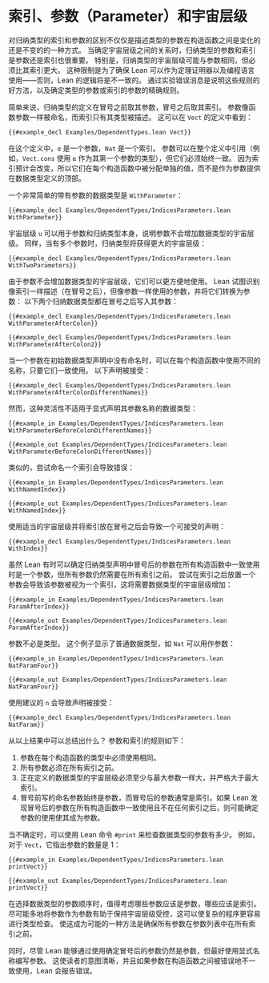 <!-- # Indices, Parameters, and Universe Levels -->
# 索引、参数（Parameter）和宇宙层级

<!-- The distinction between indices and parameters of an inductive type is more than just a way to describe arguments to the type that either vary or do not between the constructors.
Whether an argument to an inductive type is a parameter or an index also matters when it comes time to determine the relationships between their universe levels.
In particular, an inductive type may have the same universe level as a parameter, but it must be in a larger universe than its indices.
This restriction is necessary to ensure that Lean can be used as a theorem prover as well as a programming language—without it, Lean's logic would be inconsistent.
Experimenting with error messages is a good way to illustrate these rules, as well as the precise rules that determine whether an argument to a type is a parameter or an index. -->

对归纳类型的索引和参数的区别不仅仅是描述类型的参数在构造函数之间是变化的还是不变的的一种方式。
当确定宇宙层级之间的关系时，归纳类型的参数和索引是参数还是索引也很重要。
特别是，归纳类型的宇宙层级可能与参数相同，但必须比其索引更大。
这种限制是为了确保 Lean 可以作为定理证明器以及编程语言使用——否则，Lean 的逻辑将是不一致的。
通过实验错误消息是说明这些规则的好方法，以及确定类型的参数或索引的参数的精确规则。

<!-- Generally speaking, the definition of an inductive type takes its parameters before a colon and its indices after the colon.
Parameters are given names like function arguments, whereas indices only have their types described.
This can be seen in the definition of `Vect`: -->
简单来说，归纳类型的定义在冒号之前取其参数，冒号之后取其索引。
参数像函数参数一样被命名，而索引只有其类型被描述。
这可以在 `Vect` 的定义中看到：

```lean
{{#example_decl Examples/DependentTypes.lean Vect}}
```

<!-- In this definition, `α` is a parameter and the `Nat` is an index.
Parameters may be referred to throughout the definition (for example, `Vect.cons` uses `α` for the type of its first argument), but they must always be used consistently.
Because indices are expected to change, they are assigned individual values at each constructor, rather than being provided as arguments at the top of the datatype definition. -->
在这个定义中，`α` 是一个参数，`Nat` 是一个索引。
参数可以在整个定义中引用（例如，`Vect.cons` 使用 `α` 作为其第一个参数的类型），但它们必须始终一致。
因为索引预计会改变，所以它们在每个构造函数中被分配单独的值，而不是作为参数提供在数据类型定义的顶部。


<!-- A very simple datatype with a parameter is `WithParameter`: -->
一个非常简单的带有参数的数据类型是 `WithParameter`：

```lean
{{#example_decl Examples/DependentTypes/IndicesParameters.lean WithParameter}}
```

<!-- The universe level `u` can be used for both the parameter and for the inductive type itself, illustrating that parameters do not increase the universe level of a datatype.
Similarly, when there are multiple parameters, the inductive type receives whichever universe level is greater: -->
宇宙层级 `u` 可以用于参数和归纳类型本身，说明参数不会增加数据类型的宇宙层级。
同样，当有多个参数时，归纳类型将获得更大的宇宙层级：

```lean
{{#example_decl Examples/DependentTypes/IndicesParameters.lean WithTwoParameters}}
```
<!-- Because parameters do not increase the universe level of a datatype, they can be more convenient to work with.
Lean attempts to identify arguments that are described like indices (after the colon), but used like parameters, and turn them into parameters:
Both of the following inductive datatypes have their parameter written after the colon: -->
由于参数不会增加数据类型的宇宙层级，它们可以更方便地使用。
Lean 试图识别像索引一样描述（在冒号之后），但像参数一样使用的参数，并将它们转换为参数：
以下两个归纳数据类型都在冒号之后写入其参数：

```lean
{{#example_decl Examples/DependentTypes/IndicesParameters.lean WithParameterAfterColon}}

{{#example_decl Examples/DependentTypes/IndicesParameters.lean WithParameterAfterColon2}}
```

<!-- When a parameter is not named in the initial datatype declaration, different names may be used for it in each constructor, so long as they are used consistently.
The following declaration is accepted: -->
当一个参数在初始数据类型声明中没有命名时，可以在每个构造函数中使用不同的名称，只要它们一致使用。
以下声明被接受：

```lean
{{#example_decl Examples/DependentTypes/IndicesParameters.lean WithParameterAfterColonDifferentNames}}
```
<!-- However, this flexibility does not extend to datatypes that explicitly declare the names of their parameters: -->
然而，这种灵活性不适用于显式声明其参数名称的数据类型：
```lean
{{#example_in Examples/DependentTypes/IndicesParameters.lean WithParameterBeforeColonDifferentNames}}
```
```output error
{{#example_out Examples/DependentTypes/IndicesParameters.lean WithParameterBeforeColonDifferentNames}}
```
<!-- Similarly, attempting to name an index results in an error: -->
类似的，尝试命名一个索引会导致错误：
```lean
{{#example_in Examples/DependentTypes/IndicesParameters.lean WithNamedIndex}}
```
```output error
{{#example_out Examples/DependentTypes/IndicesParameters.lean WithNamedIndex}}
```

<!-- Using an appropriate universe level and placing the index after the colon results in a declaration that is acceptable: -->
使用适当的宇宙层级并将索引放在冒号之后会导致一个可接受的声明：

```lean
{{#example_decl Examples/DependentTypes/IndicesParameters.lean WithIndex}}
```


<!-- Even though Lean can sometimes determine that an argument after the colon in an inductive type declaration is a parameter when it is used consistently in all constructors, all parameters are still required to come before all indices.
Attempting to place a parameter after an index results in the argument being considered an index itself, which would require the universe level of the datatype to increase: -->
虽然 Lean 有时可以确定归纳类型声明中冒号后的参数在所有构造函数中一致使用时是一个参数，但所有参数仍然需要在所有索引之前。
尝试在索引之后放置一个参数会导致该参数被视为一个索引，这将需要数据类型的宇宙层级增加：

```lean
{{#example_in Examples/DependentTypes/IndicesParameters.lean ParamAfterIndex}}
```
```output error
{{#example_out Examples/DependentTypes/IndicesParameters.lean ParamAfterIndex}}
```

<!-- Parameters need not be types.
This example shows that ordinary datatypes such as `Nat` may be used as parameters: -->
参数不必是类型。
这个例子显示了普通数据类型，如 `Nat` 可以用作参数：

```lean
{{#example_in Examples/DependentTypes/IndicesParameters.lean NatParamFour}}
```
```output error
{{#example_out Examples/DependentTypes/IndicesParameters.lean NatParamFour}}
```
<!-- Using the `n` as suggested causes the declaration to be accepted: -->
使用建议的 `n` 会导致声明被接受：

```lean
{{#example_decl Examples/DependentTypes/IndicesParameters.lean NatParam}}
```

<!-- What can be concluded from these experiments?
The rules of parameters and indices are as follows:
 1. Parameters must be used identically in each constructor's type.
 2. All parameters must come before all indices.
 3. The universe level of the datatype being defined must be at least as large as the largest parameter, and strictly larger than the largest index.
 4. Named arguments written before the colon are always parameters, while arguments after the colon are typically indices. Lean may determine that the usage of arguments after the colon makes them into parameters if they are used consistently in all constructors and don't come after any indices. -->
从以上结果中可以总结出什么？
参数和索引的规则如下：
 1. 参数在每个构造函数的类型中必须使用相同。
 2. 所有参数必须在所有索引之前。
 3. 正在定义的数据类型的宇宙层级必须至少与最大参数一样大，并严格大于最大索引。
 4. 冒号前写的命名参数始终是参数，而冒号后的参数通常是索引。如果 Lean 发现冒号后的参数在所有构造函数中一致使用且不在任何索引之后，则可能确定参数的使用使其成为参数。

<!-- When in doubt, the Lean command `#print` can be used to check how many of a datatype's arguments are parameters.
For example, for `Vect`, it points out that the number of parameters is 1: -->
当不确定时，可以使用 Lean 命令 `#print` 来检查数据类型的参数有多少。
例如，对于 `Vect`，它指出参数的数量是 1：

```lean
{{#example_in Examples/DependentTypes/IndicesParameters.lean printVect}}
```
```output info
{{#example_out Examples/DependentTypes/IndicesParameters.lean printVect}}
```

<!-- It is worth thinking about which arguments should be parameters and which should be indices when choosing the order of arguments to a datatype.
Having as many arguments as possible be parameters helps keep universe levels under control, which can make a complicated program easier to type check.
One way to make this possible is to ensure that all parameters come before all indices in the argument list. -->
在选择数据类型的参数顺序时，值得考虑哪些参数应该是参数，哪些应该是索引。
尽可能多地将参数作为参数有助于保持宇宙层级受控，这可以使复杂的程序更容易进行类型检查。
使这成为可能的一种方法是确保所有参数在参数列表中在所有索引之前。

<!-- Additionally, even though Lean is capable of determining that arguments after the colon are nonetheless parameters by their usage, it's a good idea to write parameters with explicit names.
This makes the intention clear to readers, and it causes Lean to report an error if the argument is mistakenly used inconsistently across the constructors. -->
同时，尽管 Lean 能够通过使用确定冒号后的参数仍然是参数，但最好使用显式名称编写参数。
这使读者的意图清晰，并且如果参数在构造函数之间被错误地不一致使用，Lean 会报告错误。
